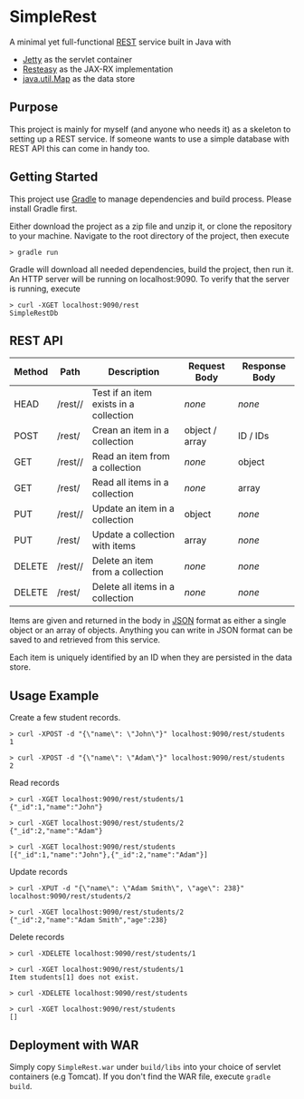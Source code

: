 # SimpleRest #
A minimal yet full-functional [REST](http://en.wikipedia.org/wiki/Representational_state_transfer) service built in Java with

* [Jetty](http://eclipse.org/jetty/) as the servlet container
* [Resteasy](http://resteasy.jboss.org/) as the JAX-RX implementation
* [java.util.Map](https://docs.oracle.com/javase/8/docs/api/java/util/Map.html) as the data store


## Purpose ##
This project is mainly for myself (and anyone who needs it) as a skeleton to setting up a REST service. If someone wants to use a simple database with REST API this can come in handy too.


## Getting Started ##
This project use [Gradle](https://gradle.org/) to manage dependencies and build process. Please install Gradle first.

Either download the project as a zip file and unzip it, or clone the repository to your machine. Navigate to the root directory of the project, then execute
     
    > gradle run

Gradle will download all needed dependencies, build the project, then run it. An HTTP server will be running on localhost:9090. To verify that the server is running, execute

    > curl -XGET localhost:9090/rest
    SimpleRestDb

## REST API ##

Method | Path                    | Description                            | Request Body   | Response Body
-------|-------------------------|----------------------------------------|----------------|--------------
HEAD   | /rest/<collection>/<id> | Test if an item exists in a collection | *none*         | *none*
POST   | /rest/<collection>      | Crean an item in a collection          | object / array | ID / IDs
GET    | /rest/<collection>/<id> | Read an item from a collection         | *none*         | object
GET    | /rest/<collection>      | Read all items in a collection         | *none*         | array
PUT    | /rest/<collection>/<id> | Update an item in a collection         | object         | *none*
PUT    | /rest/<collection>      | Update a collection with items         | array          | *none*
DELETE | /rest/<collection>/<id> | Delete an item from a collection       | *none*         | *none*
DELETE | /rest/<collection>      | Delete all items in a collection       | *none*         | *none*

Items are given and returned in the body in [JSON](http://www.json.org/) format as either a single object or an array of objects. Anything you can write in JSON format can be saved to and retrieved from this service. 

Each item is uniquely identified by an ID when they are persisted in the data store.

## Usage Example ##
Create a few student records.

    > curl -XPOST -d "{\"name\": \"John\"}" localhost:9090/rest/students
    1

    > curl -XPOST -d "{\"name\": \"Adam\"}" localhost:9090/rest/students
    2

Read records

    > curl -XGET localhost:9090/rest/students/1
    {"_id":1,"name":"John"}

    > curl -XGET localhost:9090/rest/students/2
    {"_id":2,"name":"Adam"}

    > curl -XGET localhost:9090/rest/students
    [{"_id":1,"name":"John"},{"_id":2,"name":"Adam"}]

Update records

    > curl -XPUT -d "{\"name\": \"Adam Smith\", \"age\": 238}" localhost:9090/rest/students/2

    > curl -XGET localhost:9090/rest/students/2
    {"_id":2,"name":"Adam Smith","age":238}

Delete records

    > curl -XDELETE localhost:9090/rest/students/1
    
    > curl -XGET localhost:9090/rest/students/1
    Item students[1] does not exist.

    > curl -XDELETE localhost:9090/rest/students

    > curl -XGET localhost:9090/rest/students
    []

## Deployment with WAR ##
Simply copy `SimpleRest.war` under `build/libs` into your choice of servlet containers (e.g Tomcat). If you don't find the WAR file, execute `gradle build`.